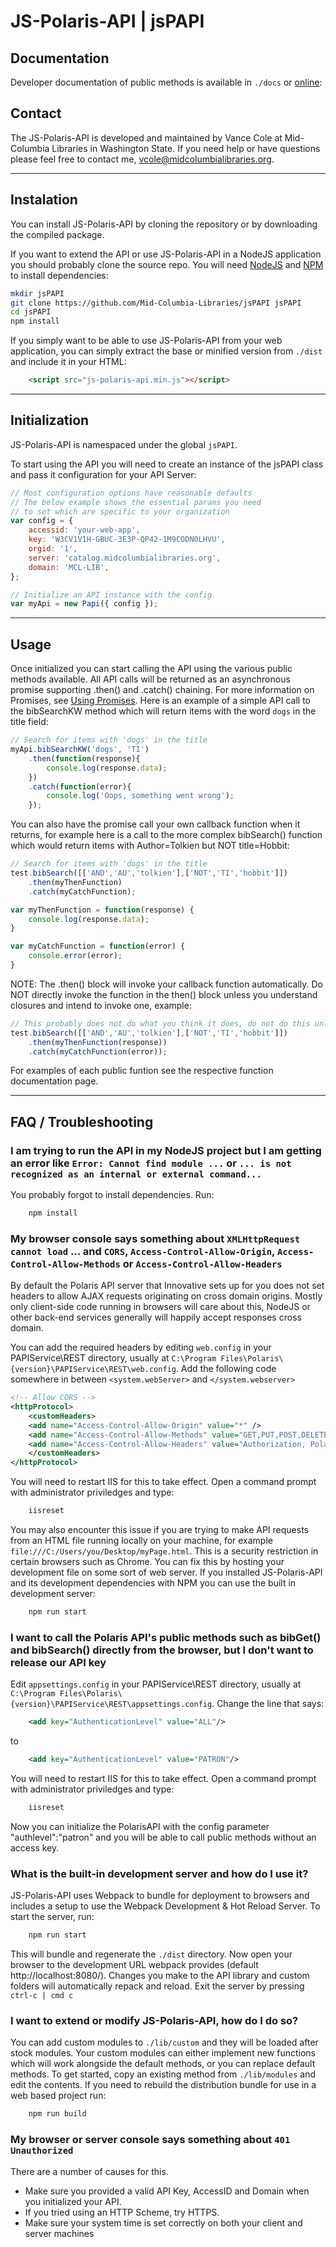 # JS-Polaris-API | jsPAPI

## Documentation

Developer documentation of public methods is available in `./docs` or [online](https://mid-columbia-libraries.github.io/jsPAPI/):

## Contact

The JS-Polaris-API is developed and maintained by Vance Cole at Mid-Columbia Libraries in Washington State. If you need help or have questions please feel free to contact me, [vcole@midcolumbialibraries.org](mailto:vcole@midcolumbialibraries.org).

---

## Instalation

You can install JS-Polaris-API by cloning the repository or by downloading the compiled package.

If you want to extend the API or use JS-Polaris-API in a NodeJS application you should probably clone the source repo. You will need [NodeJS](https://nodejs.org/en/) and [NPM](https://www.npmjs.com/) to install dependencies:

``` Bash
mkdir jsPAPI
git clone https://github.com/Mid-Columbia-Libraries/jsPAPI jsPAPI
cd jsPAPI
npm install
```    

If you simply want to be able to use JS-Polaris-API from your web application, you can simply extract the base or minified version from `./dist` and include it in your HTML:

``` HTML
    <script src="js-polaris-api.min.js"></script>
```

---
    
## Initialization

JS-Polaris-API is namespaced under the global `jsPAPI`.

To start using the API you will need to create an instance of the jsPAPI class and pass it configuration for your API Server:

``` Javascript
// Most configuration options have reasonable defaults
// The below example shows the essential params you need
// to set which are specific to your organization
var config = {
    accessid: 'your-web-app',
    key: 'W3CV1V1H-GBUC-3E3P-QP42-1M9CODN0LHVU',
    orgid: '1',
    server: 'catalog.midcolumbialibraries.org',
    domain: 'MCL-LIB',
};

// Initialize an API instance with the config
var myApi = new Papi({ config });
```

---
    
## Usage

Once initialized you can start calling the API using the various public methods available. All API calls will be returned as an asynchronous promise supporting .then() and .catch() chaining. For more information on Promises, see [Using Promises]('https://developer.mozilla.org/en-US/docs/Web/JavaScript/Guide/Using_promises'). Here is an example of a simple API call to the bibSearchKW method which will return items with the word `dogs` in the title field:

``` Javascript
// Search for items with 'dogs' in the title
myApi.bibSearchKW('dogs', 'TI')
    .then(function(response){
        console.log(response.data);
    })
    .catch(function(error){
        console.log('Oops, something went wrong');
    });
```

You can also have the promise call your own callback function when it returns, for example here is a call to the more complex bibSearch() function which would return items with Author=Tolkien but NOT title=Hobbit:

``` Javascript
// Search for items with 'dogs' in the title
test.bibSearch([['AND','AU','tolkien'],['NOT','TI','hobbit']])
    .then(myThenFunction)
    .catch(myCatchFunction);

var myThenFunction = function(response) {
    console.log(response.data);
}

var myCatchFunction = function(error) {
    console.error(error);
}
```

NOTE: The .then() block will invoke your callback function automatically. Do NOT directly invoke the function in the then() block unless you understand closures and intend to invoke one, example:

``` Javascript
// This probably does not do what you think it does, do not do this unless you are intending to invoke a closure
test.bibSearch([['AND','AU','tolkien'],['NOT','TI','hobbit']])
    .then(myThenFunction(response))
    .catch(myCatchFunction(error));
```

For examples of each public funtion see the respective function documentation page.

---
    
## FAQ / Troubleshooting

### I am trying to run the API in my NodeJS project but I am getting an error like `Error: Cannot find module ...` or `... is not recognized as an internal or external command...`

You probably forgot to install dependencies. Run:

``` Bash
    npm install
```

### My browser console says something about `XMLHttpRequest cannot load` ... and `CORS`, `Access-Control-Allow-Origin`, `Access-Control-Allow-Methods` or `Access-Control-Allow-Headers`

By default the Polaris API server that Innovative sets up for you does not set headers to allow AJAX requests originating on cross domain origins. Mostly only client-side code running in browsers will care about this, NodeJS or other back-end services generally will happily accept responses cross domain.

You can add the required headers by editing `web.config` in your PAPIService\REST directory, usually at `C:\Program Files\Polaris\{version}\PAPIService\REST\web.config`. Add the following code somewhere in between `<system.webServer>` and `</system.webserver>`

``` XML
<!-- Allow CORS -->
<httpProtocol>
    <customHeaders>
    <add name="Access-Control-Allow-Origin" value="*" />
    <add name="Access-Control-Allow-Methods" value="GET,PUT,POST,DELETE,PATCH,OPTIONS" />
    <add name="Access-Control-Allow-Headers" value="Authorization, PolarisDate" />
    </customHeaders>
</httpProtocol>
```

You will need to restart IIS for this to take effect. Open a command prompt with administrator priviledges and type:

``` Powershell
    iisreset
```

You may also encounter this issue if you are trying to make API requests from an HTML file running locally on your machine, for example `file:///C:/Users/you/Desktop/myPage.html`. This is a security restriction in certain browsers such as Chrome. You can fix this by hosting your development file on some sort of web server. If you installed JS-Polaris-API and its development dependencies with NPM you can use the built in development server:

``` Bash
    npm run start
```

### I want to call the Polaris API's public methods such as bibGet() and bibSearch() directly from the browser, but I don't want to release our API key

Edit `appsettings.config` in your PAPIService\REST directory, usually at `C:\Program Files\Polaris\{version}\PAPIService\REST\appsettings.config`. Change the line that says:

``` XML
    <add key="AuthenticationLevel" value="ALL"/>
```

to

``` XML
    <add key="AuthenticationLevel" value="PATRON"/>
```

You will need to restart IIS for this to take effect. Open a command prompt with administrator priviledges and type:

``` Powershell
    iisreset
```

Now you can initialize the PolarisAPI with the config parameter "authlevel":"patron" and you will be able to call public methods without an access key.

### What is the built-in development server and how do I use it?

JS-Polaris-API uses Webpack to bundle for deployment to browsers and includes a setup to use the Webpack Development & Hot Reload Server. To start the server, run:

``` Bash
    npm run start
```

This will bundle and regenerate the `./dist` directory. Now open your browser to the development URL webpack provides (default http://localhost:8080/). Changes you make to the API library and custom folders will automatically repack and reload. Exit the server by pressing `ctrl-c | cmd c`

### I want to extend or modify JS-Polaris-API, how do I do so?

You can add custom modules to `./lib/custom` and they will be loaded after stock modules. Your custom modules can either implement new functions which will work alongside the default methods, or you can replace default methods. To get started, copy an existing method from `./lib/modules` and edit the contents. If you need to rebuild the distribution bundle for use in a web based project run:

``` Bash
    npm run build
```

### My browser or server console says something about `401 Unauthorized`

There are a number of causes for this.

* Make sure you provided a valid API Key, AccessID and Domain when you initialized your API.
* If you tried using an HTTP Scheme, try HTTPS.
* Make sure your system time is set correctly on both your client and server machines
